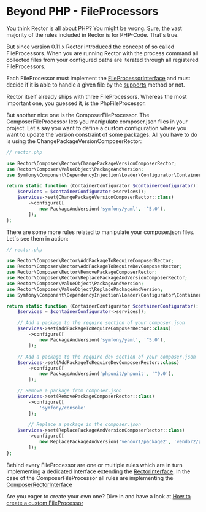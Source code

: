# Beyond PHP - FileProcessors

You think Rector is all about PHP? You might be wrong.
Sure, the vast majority of the rules included in Rector is for PHP-Code. That´s true.

But since version 0.11.x Rector introduced the concept of so called FileProcessors.
When you are running Rector with the process command all collected files from your configured paths
are iterated through all registered FileProcessors.

Each FileProcessor must implement the [FileProcessorInterface](https://github.com/rectorphp/rector-src/blob/main/src/Contract/Processor/FileProcessorInterface.php) and must decide if it is able to handle a given file by
the [supports](https://github.com/rectorphp/rector-src/blob/main/src/Contract/Processor/FileProcessorInterface.php#L11) method or not.

Rector itself already ships with three FileProcessors. Whereas the most important one, you guessed it, is the PhpFileProcessor.

But another nice one is the ComposerFileProcessor. The ComposerFileProcessor lets you manipulate composer.json files in your project.
Let´s say you want to define a custom configuration where you want to update the version constraint of some packages.
All you have to do is using the ChangePackageVersionComposerRector:

```php
// rector.php

use Rector\Composer\Rector\ChangePackageVersionComposerRector;
use Rector\Composer\ValueObject\PackageAndVersion;
use Symfony\Component\DependencyInjection\Loader\Configurator\ContainerConfigurator;

return static function (ContainerConfigurator $containerConfigurator): void {
    $services = $containerConfigurator->services();
    $services->set(ChangePackageVersionComposerRector::class)
        ->configure([
            new PackageAndVersion('symfony/yaml', '^5.0'),
        ]);
};
```

There are some more rules related to manipulate your composer.json files. Let´s see them in action:

```php
// rector.php

use Rector\Composer\Rector\AddPackageToRequireComposerRector;
use Rector\Composer\Rector\AddPackageToRequireDevComposerRector;
use Rector\Composer\Rector\RemovePackageComposerRector;
use Rector\Composer\Rector\ReplacePackageAndVersionComposerRector;
use Rector\Composer\ValueObject\PackageAndVersion;
use Rector\Composer\ValueObject\ReplacePackageAndVersion;
use Symfony\Component\DependencyInjection\Loader\Configurator\ContainerConfigurator;

return static function (ContainerConfigurator $containerConfigurator): void {
    $services = $containerConfigurator->services();

    // Add a package to the require section of your composer.json
    $services->set(AddPackageToRequireComposerRector::class)
        ->configure([
            new PackageAndVersion('symfony/yaml', '^5.0'),
        ]);

    // Add a package to the require dev section of your composer.json
    $services->set(AddPackageToRequireDevComposerRector::class)
        ->configure([
            new PackageAndVersion('phpunit/phpunit', '^9.0'),
        ]);

    // Remove a package from composer.json
    $services->set(RemovePackageComposerRector::class)
        ->configure([
            'symfony/console'
        ]);

        // Replace a package in the composer.json
    $services->set(ReplacePackageAndVersionComposerRector::class)
        ->configure([
            new ReplacePackageAndVersion('vendor1/package2', 'vendor2/package1', '^3.0'),
        ]);
};
```

Behind every FileProcessor are one or multiple rules which are in turn implementing a dedicated Interface extending the [RectorInterface](https://github.com/rectorphp/rector-src/blob/main/src/Contract/Rector/RectorInterface.php).
In the case of the ComposerFileProcessor all rules are implementing the [ComposerRectorInterface](https://github.com/rectorphp/rector-src/blob/main/rules/Composer/Contract/Rector/ComposerRectorInterface.php)

Are you eager to create your own one? Dive in and have a look at [How to create a custom FileProcessor](how_to_create_custom_fileprocessor.md)


